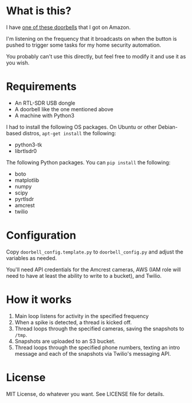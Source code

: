 # What is this?
I have [one of these doorbells](http://amzn.to/2FabLl7) that I got on Amazon. 

I'm listening on the frequency that it broadcasts on when the button is pushed to trigger some tasks for
my home security automation. 

You probably can't use this directly, but feel free to modify it and use it as you wish.


# Requirements

* An RTL-SDR USB dongle
* A doorbell like the one mentioned above
* A machine with Python3

I had to install the following OS packages. On Ubuntu or other Debian-based distros, `apt-get install` the following:

* python3-tk
* librtlsdr0

The following Python packages. You can `pip install` the following:

* boto
* matplotlib
* numpy
* scipy
* pyrtlsdr
* amcrest
* twilio

# Configuration
Copy `doorbell_config.template.py` to `doorbell_config.py` and adjust the variables as needed.

You'll need API credentials for the Amcrest cameras, AWS (IAM role will need to have at least the ability to write to a bucket), and Twilio.


# How it works

1. Main loop listens for activity in the specified frequency
2. When a spike is detected, a thread is kicked off.
3. Thread loops through the specified cameras, saving the snapshots to `/tmp`.
4. Snapshots are uploaded to an S3 bucket.
5. Thread loops through the specified phone numbers, texting an intro message and each of the snapshots via Twilio's messaging API. 



# License
MIT License, do whatever you want. See LICENSE file for details. 
